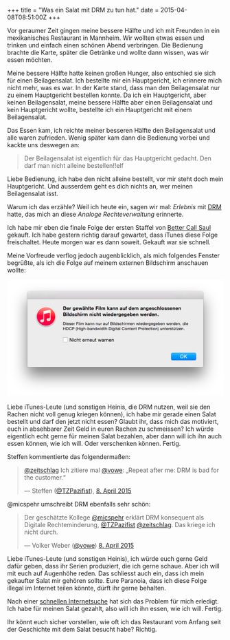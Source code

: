 +++
title = "Was ein Salat mit DRM zu tun hat."
date = 2015-04-08T08:51:00Z
+++

Vor geraumer Zeit gingen meine bessere Hälfte und ich mit Freunden in ein mexikanisches Restaurant in Mannheim. Wir wollten etwas essen und trinken und einfach einen schönen Abend verbringen. Die Bedienung brachte die Karte, später die Getränke und wollte dann wissen, was wir essen möchten.

Meine bessere Hälfte hatte keinen großen Hunger, also entschied sie sich für einen Beilagensalat. Ich bestellte mir ein Hauptgericht, ich erinnere mich nicht mehr, was es war. In der Karte stand, dass man den Beilagensalat nur zu einem Hauptgericht bestellen konnte. Da ich ein Hauptgericht, aber keinen Beilagensalat, meine bessere Hälfte aber einen Beilagensalat und kein Hauptgericht wollte, bestellte ich ein Hauptgericht mit einem Beilagensalat.

Das Essen kam, ich reichte meiner besseren Hälfte den Beilagensalat und alle waren zufrieden. Wenig später kam dann die Bedienung vorbei und kackte uns deswegen an:

> Der Beilagensalat ist eigentlich für das Hauptgericht gedacht. Den darf man nicht alleine bestellen!!elf

Liebe Bedienung, ich habe den nicht alleine bestellt, vor mir steht doch mein Hauptgericht. Und ausserdem geht es dich nichts an, wer meinen Beilagensalat isst.

Warum ich das erzähle? Weil ich heute ein, sagen wir mal: _Erlebnis_ mit [DRM](https://de.wikipedia.org/wiki/Digitale_Rechteverwaltung) hatte, das mich an diese _Analoge Rechteverwaltung_ erinnerte.

Ich habe mir eben die finale Folge der ersten Staffel von [Better Call Saul](https://de.wikipedia.org/wiki/Better_Call_Saul) gekauft. Ich habe gestern richtig darauf gewartet, dass iTunes diese Folge freischaltet. Heute morgen war es dann soweit. Gekauft war sie schnell. 

Meine Vorfreude verflog jedoch augenblicklich, als mich folgendes Fenster begrüßte, als ich die Folge auf meinem externen Bildschirm anschauen wollte:

![iTunes verbietet mir, die eben gekaufte Folge auf meinem externen Bildschirm zu schauen. Sach mal, spinnt ihr?](/img/IMG_23.png)

Liebe iTunes-Leute (und sonstigen Heinis, die DRM  nutzen, weil sie den Rachen nicht voll genug kriegen können), ich habe mir gerade einen Salat bestellt und darf den jetzt nicht essen? Glaubt ihr, dass mich das motiviert, euch in absehbarer Zeit Geld in euren Rachen zu schmeissen? Ich würde eigentlich echt gerne für meinen Salat bezahlen, aber dann will ich ihn auch essen können, wie ich will. Oder verschenken können. Fertig.

Steffen kommentierte das folgendermaßen:

> [@zeitschlag](https://twitter.com/zeitschlag/) Ich zitiere mal [@vowe](https://twitter.com/vowe/): „Repeat after me: DRM is bad for the customer.“
>
> — Steffen ([@TZPazifist](https://twitter.com/TZPazifist/)), [8. April 2015](https://twitter.com/TZPazifist/status/585695530593943552)

@micspehr umschreibt DRM ebenfalls sehr schön:

> Der geschätzte Kollege [@micspehr](https://twitter.com/micspehr/) erklärt DRM konsequent als Digitale Rechteminderung, [@TZPazifist](https://twitter.com/TZPazifist) [@zeitschlag](https://twitter.com/zeitschlag). Das kriege ich nicht durch.
>
> — Volker Weber ([@vowe](https://twitter.com/vowe/)) [8. April 2015](https://twitter.com/vowe/status/585700245553676288)

Liebe iTunes-Leute (und sonstigen Heinis), ich würde euch gerne Geld dafür geben, dass ihr Serien produziert, die ich gerne schaue. Aber ich will mit euch auf Augenhöhe reden. Das schliesst auch ein, dass ich mein gekaufter Salat mir gehören sollte. Eure Paranoia, dass ich diese Folge illegal im Internet teilen könnte, dürft ihr gerne behalten.

Nach einer [schnellen Internetsuche](https://startpage.com/do/search?lui=deutsch&language=deutsch&cat=web&query=better+call+saul+download) hat sich das Problem für mich erledigt. Ich habe für meinen Salat gezahlt, also will ich ihn essen, wie ich will. Fertig.

Ihr könnt euch sicher vorstellen, wie oft ich das Restaurant vom Anfang seit der Geschichte mit dem Salat besucht habe? Richtig.
